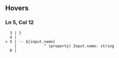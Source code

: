 ## Hovers
### Ln 5, Col 12
```marko
  3 | }
  4 |
> 5 | -- ${input.name}
    |            ^ (property) Input.name: string
  6 |
```


